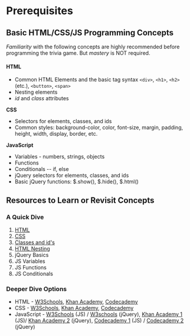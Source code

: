 # Prerequisites

## Basic HTML/CSS/JS Programming Concepts

_Familiarity_ with the following concepts are highly recommended before programming the trivia game. But _mastery_ is NOT required.

#### HTML

* Common HTML Elements and the basic tag syntax `<div>`, `<h1>`, `<h2>` \(etc.\), `<button>`, `<span>`
* Nesting elements
* _id_ and _class_ attributes

**CSS**

* Selectors for elements, classes, and ids
* Common styles: background-color, color, font-size, margin, padding, height, width, display, border, etc.

**JavaScript**

* Variables - numbers, strings, objects
* Functions
* Conditionals -- if, else
* jQuery selectors for elements, classes, and ids
* Basic jQuery functions: $.show\(\), $.hide\(\), $.html\(\)

## Resources to Learn or Revisit Concepts

### A Quick Dive

1. [HTML](https://docs.idew.org/principles-and-practices/principles/programming-principles/html)
2. [CSS](https://docs.idew.org/principles-and-practices/principles/programming-principles/css)
3. [Classes and id's](https://docs.idew.org/principles-and-practices/principles/programming-principles/classes-and-ids-html-css-js)
4. [HTML Nesting](https://docs.idew.org/principles-and-practices/principles/programming-principles/html-nesting)
5. jQuery Basics
6. JS Variables
7. JS Functions
8. JS Conditionals

### Deeper Dive Options

* HTML - [W3Schools](https://www.w3schools.com/html/default.asp), [Khan Academy](https://www.khanacademy.org/computing/computer-programming/html-css), [Codecademy](https://www.codecademy.com/learn/learn-html)
* CSS - [W3Schools](https://www.w3schools.com/css/default.asp), [Khan Academy](https://www.khanacademy.org/computing/computer-programming/html-css), [Codecademy](https://www.codecademy.com/learn/learn-css)
* JavaScript - [W3Schools](https://www.w3schools.com/jS/default.asp) \(JS\) / [W3schools](https://www.w3schools.com/jquery/default.asp) \(jQuery\), [Khan Academy 1](https://www.khanacademy.org/computing/computer-programming/programming) \(JS\)/ [Khan Academy 2](https://www.khanacademy.org/computing/computer-programming/html-js-jquery) \(jQuery\), [Codecademy 1](https://www.codecademy.com/learn/introduction-to-javascript) \(JS\) / [Codecademy 2](https://www.codecademy.com/learn/learn-jquery) \(jQuery\)



